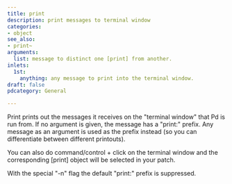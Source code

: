 ```yaml
---
title: print
description: print messages to terminal window
categories:
- object
see_also:
- print~
arguments:
  list: message to distinct one [print] from another.
inlets:
  1st:
    anything: any message to print into the terminal window.
draft: false
pdcategory: General

---
```

Print prints out the messages it receives on the "terminal window" that Pd is run from. If no argument is given,  the message has a "print:" prefix. Any message as an argument is used as the prefix instead (so you can differentiate between different printouts).

You can also do command/control + click on the terminal window and the corresponding [print] object will be selected in your patch.

With the special "-n" flag the default "print:" prefix is suppressed.
